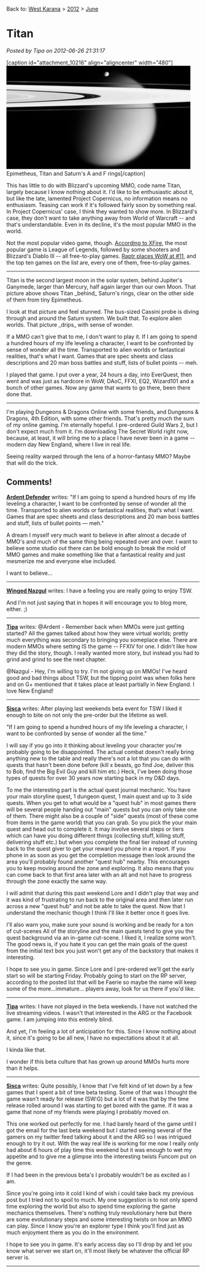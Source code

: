Back to: [West Karana](/posts/westkarana.md) > [2012](/posts/2012/westkarana.md) > [June](./westkarana.md)
# Titan

*Posted by Tipa on 2012-06-26 21:31:17*

[caption id="attachment\_10216" align="aligncenter" width="480"][![](../../../uploads/2012/06/1-PIA07786-480x269.jpg "Epimetheus, Titan and Saturn's A and F rings")](../../../uploads/2012/06/1-PIA07786.jpg) Epimetheus, Titan and Saturn's A and F rings[/caption]

This has little to do with Blizzard's upcoming MMO, code name Titan, largely because I know nothing about it. I'd like to be enthusiastic about it, but like the late, lamented Project Copernicus, no information means no enthusiasm. Teasing can work if it's followed fairly soon by something real. In Project Copernicus' case, I think they wanted to show more. In Blizzard's case, they don't want to take anything away from World of Warcraft -- and that's understandable. Even in its decline, it's the most popular MMO in the world.

Not the most popular video game, though. [According to XFire](http://beta.xfire.com/games), the most popular game is League of Legends, followed by some shooters and Blizzard's Diablo III -- all free-to-play games. [Raptr places WoW at #11](http://raptr.com/dashboard/games), and the top ten games on the list are, every one of them, free-to-play games.

---

Titan is the second largest moon in the solar system, behind Jupiter's Ganymede, larger than Mercury, half again larger than our own Moon. That picture above shows Titan \_behind\_ Saturn's rings, clear on the other side of them from tiny Epimetheus. 

I look at that picture and feel stunned. The bus-sized Cassini probe is diving through and around the Saturn system. We built that. To explore alien worlds. That picture \_drips\_ with sense of wonder.

If a MMO can't give that to me, I don't want to play it. If I am going to spend a hundred hours of my life leveling a character, I want to be confronted by sense of wonder all the time. Transported to alien worlds or fantastical realities, that's what I want. Games that are spec sheets and class descriptions and 20 man boss battles and stuff, lists of bullet points -- meh. 

I played that game. I put over a year, 24 hours a day, into EverQuest, then went and was just as hardcore in WoW, DAoC, FFXI, EQ2, Wizard101 and a bunch of other games. Now any game that wants to go there, been there done that.

---

I'm playing Dungeons & Dragons Online with some friends, and Dungeons & Dragons, 4th Edition, with some other friends. That's pretty much the sum of my online gaming. I'm eternally hopeful. I pre-ordered Guild Wars 2, but I don't expect much from it. I'm downloading The Secret World right now, because, at least, it will bring me to a place I have never been in a game -- modern day New England, where I live in real life.

Seeing reality warped through the lens of a horror-fantasy MMO? Maybe that will do the trick.

## Comments!

**[Ardent Defender](http://ardentdefense.wordpress.com)** writes: "If I am going to spend a hundred hours of my life leveling a character, I want to be confronted by sense of wonder all the time. Transported to alien worlds or fantastical realities, that’s what I want. Games that are spec sheets and class descriptions and 20 man boss battles and stuff, lists of bullet points — meh."

A dream I myself very much want to believe in after almost a decade of MMO's and much of the same thing being repeated over and over. I want to believe some studio out there can be bold enough to break the mold of MMO games and make something like that a fantastical reality and just mesmerize me and everyone else included.

I want to believe…

---

**[Winged Nazgul](http://wingednazgul.blogspot.com/)** writes: I have a feeling you are really going to enjoy TSW. 

And I'm not just saying that in hopes it will encourage you to blog more, either. ;)

---

**[Tipa](https://chasingdings.com)** writes: @Ardent - Remember back when MMOs were just getting started? All the games talked about how they were virtual worlds; pretty much everything was secondary to bringing you someplace else. There are modern MMOs where setting IS the game -- FFXIV for one. I didn't like how they did the story, though. I really wanted more story, but instead you had to grind and grind to see the next chapter.

@Nazgul - Hey, I'm willing to try. I'm not giving up on MMOs! I've heard good and bad things about TSW, but the tipping point was when folks here and on G+ mentioned that it takes place at least partially in New England. I love New England!

---

**[Sisca](http://GnomeDepot.net)** writes: After playing last weekends beta event for TSW I liked it enough to bite on not only the pre-order but the lifetime as well. 

"If I am going to spend a hundred hours of my life leveling a character, I want to be confronted by sense of wonder all the time."

I will say if you go into it thinking about leveling your character you're probably going to be disappointed. The actual combat doesn't really bring anything new to the table and really there's not a lot that you can do with quests that hasn't been done before (kill x beasts, go find Joe, deliver this to Bob, find the Big Evil Guy and kill him etc.) Heck, I've been doing those types of quests for over 30 years now starting back in my D&D days. 

To me the interesting part is the actual quest journal mechanic. You have your main storyline quest, 1 dungeon quest, 1 main quest and up to 3 side quests. When you get to what would be a "quest hub" in most games there will be several people handing out "main" quests but you can only take one of them. There might also be a couple of "side" quests (most of these come from items in the game world) that you can grab. So you pick the your main quest and head out to complete it. It may involve several steps or tiers which can have you doing different things (collecting stuff, killing stuff, delivering stuff etc.) but when you complete the final tier instead of running back to the quest giver to get your reward you phone in a report. If you phone in as soon as you get the completion message then look around the area you'll probably found another "quest hub" nearby. This encourages you to keep moving around the zone and exploring. It also means that you can come back to that first area later with an alt and not have to progress through the zone exactly the same way. 

I will admit that during this past weekend Lore and I didn't play that way and it was kind of frustrating to run back to the original area and then later run across a new "quest hub" and not be able to take the quest. Now that I understand the mechanic though I think I'll like it better once it goes live.

I'll also warn you, make sure your sound is working and be ready for a ton of cut-scenes All of the storyline and the main quests tend to give you the quest background via an in-game cut-scene. I liked it, I realize some won't. The good news is, if you hate it you can get the main goals of the quest from the initial text box you just won't get any of the backstory that makes it interesting.

I hope to see you in game. Since Lore and I pre-ordered we'll get the early start so will be starting Friday. Probably going to start on the RP server, according to the posted list that will be Faerie so maybe the name will keep some of the more...immature... players away, look for us there if you'd like.

---

**[Tipa](https://chasingdings.com)** writes: I have not played in the beta weekends. I have not watched the live streaming videos. I wasn't that interested in the ARG or the Facebook game. I am jumping into this entirely blind.

And yet, I'm feeling a lot of anticipation for this. Since I know nothing about it, since it's going to be all new, I have no expectations about it at all.

I kinda like that.

I wonder if this beta culture that has grown up around MMOs hurts more than it helps.

---

**[Sisca](http://GnomeDepot.net)** writes: Quite possibly, I know that I've felt kind of let down by a few games that I spent a bit of time beta testing. Some of that was I thought the game wasn't ready for release (SW:G) but a lot of it was that by the time release rolled around I was starting to get bored with the game. If it was a game that none of my friends were playing I probably moved on.

This one worked out perfectly for me. I had barely heard of the game until I got the email for the last beta weekend but I started seeing several of the gamers on my twitter feed talking about it and the ARG so I was intrigued enough to try it out. With the way real life is working for me now I really only had about 6 hours of play time this weekend but it was enough to wet my appetite and to give me a glimpse into the interesting twists Funcom put on the genre. 

If I had been in the previous beta's I probably wouldn't be as excited as I am. 

Since you're going into it cold I kind of wish i could take back my previous post but I tried not to spoil to much. My one suggestion is to not only spend time exploring the world but also to spend time exploring the game mechanics themselves. There's nothing truly revolutionary here but there are some evolutionary steps and some interesting twists on how an MMO can play. Since I know you're an explorer type I think you'll find just as much enjoyment there as you do in the environment. 

I hope to see you in game. It's early access day so I'll drop by and let you know what server we start on, it'll most likely be whatever the official RP server is.

---

